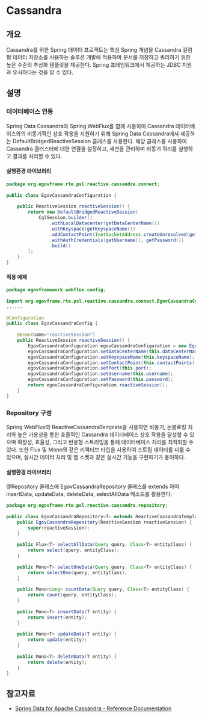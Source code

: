 # Cassandra

## 개요

 Cassandra를 위한 Spring 데이터 프로젝트는 핵심 Spring 개념을 Cassandra 컬럼형 데이터 저장소를 사용하는 솔루션 개발에 적용하여 문서를 저장하고 쿼리하기 위한 높은 수준의 추상화 템플릿을 제공한다. Spring 프레임워크에서 제공하는 JDBC 지원과 유사하다는 것을 알 수 있다.

## 설명

### 데이터베이스 연동

 Spring Data Cassandra와 Spring WebFlux를 함께 사용하여 Cassandra 데이터베이스와의 비동기적인 상호 작용을 지원하기 위해 Spring Data Cassandra에서 제공하는 DefaultBridgedReactiveSession 클래스를 사용한다. 해당 클래스를 사용하여 Cassandra 클러스터에 대한 연결을 설정하고, 세션을 관리하며 비동기 쿼리를 실행하고 결과를 처리할 수 있다.

#### 실행환경 라이브러리

```java
package org.egovframe.rte.psl.reactive.cassandra.connect;
 
public class EgovCassandraConfiguration {
 
    public ReactiveSession reactiveSession() {
        return new DefaultBridgedReactiveSession(
            CqlSession.builder()
                .withLocalDatacenter(getDataCenterName())
                .withKeyspace(getKeyspaceName())
                .addContactPoint(InetSocketAddress.createUnresolved(getContactPoint(), getPort()))
                .withAuthCredentials(getUsername(), getPassword())
                .build()
        );
    }
}
```

#### 적용 예제

```java
package egovframework.webflux.config;
 
import org.egovframe.rte.psl.reactive.cassandra.connect.EgovCassandraConfiguration;
......
 
@Configuration
public class EgovCassandraConfig {
 
    @Bean(name="reactiveSession")
    public ReactiveSession reactiveSession() {
        EgovCassandraConfiguration egovCassandraConfiguration = new EgovCassandraConfiguration();
        egovCassandraConfiguration.setDataCenterName(this.dataCenterName);
        egovCassandraConfiguration.setKeyspaceName(this.keyspaceName);
        egovCassandraConfiguration.setContactPoint(this.contactPoints);
        egovCassandraConfiguration.setPort(this.port);
        egovCassandraConfiguration.setUsername(this.username);
        egovCassandraConfiguration.setPassword(this.password);
        return egovCassandraConfiguration.reactiveSession();
    }
}
```

### Repository 구성

 Spring WebFlux와 ReactiveCassandraTemplate을 사용하면 비동기, 논블로킹 처리와 높은 가용성을 통한 효율적인 Cassandra 데이터베이스 상호 작용을 달성할 수 있으며 확장성, 효율성, 그리고 반응형 스트리밍을 통해 데이터베이스 처리를 최적화할 수 있다. 또한 Flux 및 Mono와 같은 리액티브 타입을 사용하여 스트림 데이터를 다룰 수 있으며, 실시간 데이터 처리 및 웹 소켓과 같은 실시간 기능을 구현하기가 용이하다.

#### 실행환경 라이브러리

 @Repository 클래스에 EgovCassandraRepository 클래스를 extends 하여 insertData, updateData, deleteData, selectAllData 메소드를 활용한다.

```java
package org.egovframe.rte.psl.reactive.cassandra.repository;
 
public class EgovCassandraRepository<T> extends ReactiveCassandraTemplate {
    public EgovCassandraRepository(ReactiveSession reactiveSession) {
        super(reactiveSession);
    }
 
    public Flux<T> selectAllData(Query query, Class<T> entityClass) {
        return select(query, entityClass);
    }
 
    public Mono<T> selectOneData(Query query, Class<T> entityClass) {
        return selectOne(query, entityClass);
    }
 
    public Mono<Long> countData(Query query, Class<T> entityClass) {
        return count(query, entityClass);
    }
 
    public Mono<T> insertData(T entity) {
        return insert(entity);
    }
 
    public Mono<T> updateData(T entity) {
        return update(entity);
    }
 
    public Mono<T> deleteData(T entity) {
        return delete(entity);
    }
}
```

## 참고자료

- [Spring Data for Apache Cassandra - Reference Documentation](https://docs.spring.io/spring-data/cassandra/docs/3.4.12/reference/html/)